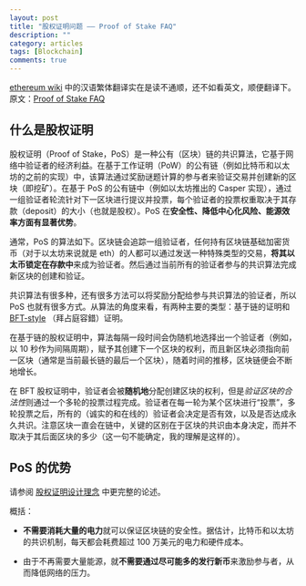 ```yaml
---
layout: post
title: "股权证明问题 —— Proof of Stake FAQ"
description: ""
category: articles
tags: [Blockchain]
comments: true
---
```


[ethereum wiki](https://github.com/ethereum/wiki) 中的汉语繁体翻译实在是读不通顺，还不如看英文，顺便翻译下。原文：[Proof of Stake FAQ](https://github.com/ethereum/wiki/wiki/Proof-of-Stake-FAQ)

## 什么是股权证明

股权证明（Proof of Stake，PoS）是一种公有（区块）链的共识算法，它基于网络中验证者的经济利益。在基于工作证明（PoW）的公有链（例如比特币和以太坊的之前的实现）中，该算法通过奖励谜题计算的参与者来验证交易并创建新的区块（即挖矿）。在基于 PoS 的公有链中（例如以太坊推出的 Casper 实现），通过一组验证者轮流针对下一区块进行提议并投票，每个验证者的投票权重取决于其存款（deposit）的大小（也就是股权）。PoS 在**安全性、降低中心化风险、能源效率方面有显著优势**。

通常，PoS 的算法如下。区块链会追踪一组验证者，任何持有区块链基础加密货币（对于以太坊来说就是 eth）的人都可以通过发送一种特殊类型的交易，**将其以太币锁定在存款中**来成为验证者。然后通过当前所有的验证者参与的共识算法完成新区块的创建和验证。

共识算法有很多种，还有很多方法可以将奖励分配给参与共识算法的验证者，所以 PoS 也就有很多方式。从算法的角度来看，有两种主要的类型：基于链的证明和 [BFT-style](https://en.wikipedia.org/wiki/Byzantine_fault_tolerance) （拜占庭容錯）证明。

在基于链的股权证明中，算法每隔一段时间会伪随机地选择出一个验证者（例如，以 10 秒作为间隔周期），赋予其创建下一个区块的权利，而且新区块必须指向前一区块（通常是当前最长链的最后一个区块），随着时间的推移，区块链便会不断地增长。

在 BFT 股权证明中，验证者会被**随机地**分配创建区块的权利，但是*验证区块的合法性*则通过一个多轮的投票过程完成。验证者在每一轮为某个区块进行“投票”，多轮投票之后，所有的（诚实的和在线的）验证者会决定是否有效，以及是否达成永久共识。注意区块一直会在链中，关键的区别在于区块的共识由本身决定，而并不取决于其后面区块的多少（这一句不能确定，我的理解是这样的）。

## PoS 的优势

请参阅 [股权证明设计理念](https://medium.com/@VitalikButerin/a-proof-of-stake-design-philosophy-506585978d51) 中更完整的论述。

概括：

- **不需要消耗大量的电力**就可以保证区块链的安全性。据估计，比特币和以太坊的共识机制，每天都会耗费超过 100 万美元的电力和硬件成本。

- 由于不再需要大量能源，就**不需要通过尽可能多的发行新币**来激励参与者，从而降低网络的压力。

